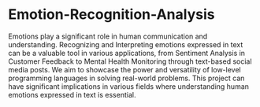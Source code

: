 # Emotion-Recognition-Analysis
Emotions play a significant role in human communication and understanding. Recognizing and Interpreting emotions expressed in text can be a valuable tool in various applications, from Sentiment Analysis in Customer Feedback to Mental Health Monitoring through text-based social media posts.
We aim to showcase the power and versatility of low-level programming languages in solving real-world problems. This project can have significant implications in various fields where understanding human emotions expressed in text is essential.

